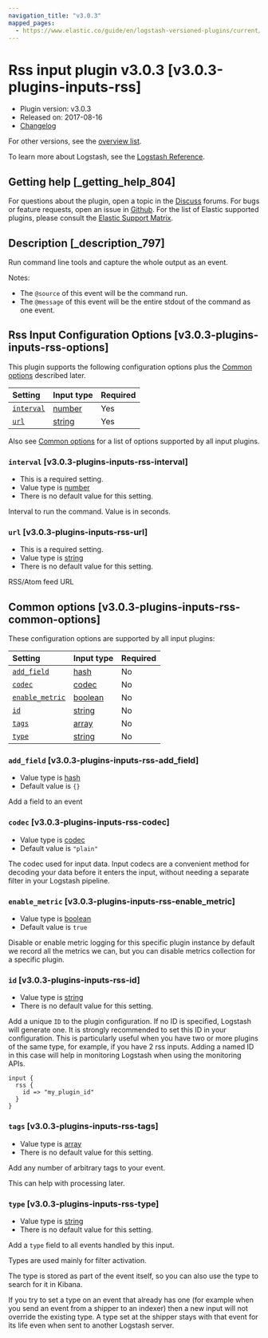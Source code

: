 ```yaml
---
navigation_title: "v3.0.3"
mapped_pages:
  - https://www.elastic.co/guide/en/logstash-versioned-plugins/current/v3.0.3-plugins-inputs-rss.html
---
```


# Rss input plugin v3.0.3 [v3.0.3-plugins-inputs-rss]

* Plugin version: v3.0.3
* Released on: 2017-08-16
* [Changelog](https://github.com/logstash-plugins/logstash-input-rss/blob/v3.0.3/CHANGELOG.md)

For other versions, see the [overview list](input-rss-index.md).

To learn more about Logstash, see the [Logstash Reference](https://www.elastic.co/guide/en/logstash/current/index.html).

## Getting help [_getting_help_804]

For questions about the plugin, open a topic in the [Discuss](http://discuss.elastic.co) forums. For bugs or feature requests, open an issue in [Github](https://github.com/logstash-plugins/logstash-input-rss). For the list of Elastic supported plugins, please consult the [Elastic Support Matrix](https://www.elastic.co/support/matrix#matrix_logstash_plugins).

## Description [_description_797]

Run command line tools and capture the whole output as an event.

Notes:

* The `@source` of this event will be the command run.
* The `@message` of this event will be the entire stdout of the command as one event.

## Rss Input Configuration Options [v3.0.3-plugins-inputs-rss-options]

This plugin supports the following configuration options plus the [Common options](v3-0-3-plugins-inputs-rss.md#v3.0.3-plugins-inputs-rss-common-options) described later.

| Setting | Input type | Required |
| :- | :- | :- |
| [`interval`](v3-0-3-plugins-inputs-rss.md#v3.0.3-plugins-inputs-rss-interval) | [number](/lsr/value-types.md#number) | Yes |
| [`url`](v3-0-3-plugins-inputs-rss.md#v3.0.3-plugins-inputs-rss-url) | [string](/lsr/value-types.md#string) | Yes |

Also see [Common options](v3-0-3-plugins-inputs-rss.md#v3.0.3-plugins-inputs-rss-common-options) for a list of options supported by all input plugins.

### `interval` [v3.0.3-plugins-inputs-rss-interval]

* This is a required setting.
* Value type is [number](/lsr/value-types.md#number)
* There is no default value for this setting.

Interval to run the command. Value is in seconds.

### `url` [v3.0.3-plugins-inputs-rss-url]

* This is a required setting.
* Value type is [string](/lsr/value-types.md#string)
* There is no default value for this setting.

RSS/Atom feed URL

## Common options [v3.0.3-plugins-inputs-rss-common-options]

These configuration options are supported by all input plugins:

| Setting | Input type | Required |
| :- | :- | :- |
| [`add_field`](v3-0-3-plugins-inputs-rss.md#v3.0.3-plugins-inputs-rss-add_field) | [hash](/lsr/value-types.md#hash) | No |
| [`codec`](v3-0-3-plugins-inputs-rss.md#v3.0.3-plugins-inputs-rss-codec) | [codec](/lsr/value-types.md#codec) | No |
| [`enable_metric`](v3-0-3-plugins-inputs-rss.md#v3.0.3-plugins-inputs-rss-enable_metric) | [boolean](/lsr/value-types.md#boolean) | No |
| [`id`](v3-0-3-plugins-inputs-rss.md#v3.0.3-plugins-inputs-rss-id) | [string](/lsr/value-types.md#string) | No |
| [`tags`](v3-0-3-plugins-inputs-rss.md#v3.0.3-plugins-inputs-rss-tags) | [array](/lsr/value-types.md#array) | No |
| [`type`](v3-0-3-plugins-inputs-rss.md#v3.0.3-plugins-inputs-rss-type) | [string](/lsr/value-types.md#string) | No |

### `add_field` [v3.0.3-plugins-inputs-rss-add_field]

* Value type is [hash](/lsr/value-types.md#hash)
* Default value is `{}`

Add a field to an event

### `codec` [v3.0.3-plugins-inputs-rss-codec]

* Value type is [codec](/lsr/value-types.md#codec)
* Default value is `"plain"`

The codec used for input data. Input codecs are a convenient method for decoding your data before it enters the input, without needing a separate filter in your Logstash pipeline.

### `enable_metric` [v3.0.3-plugins-inputs-rss-enable_metric]

* Value type is [boolean](/lsr/value-types.md#boolean)
* Default value is `true`

Disable or enable metric logging for this specific plugin instance by default we record all the metrics we can, but you can disable metrics collection for a specific plugin.

### `id` [v3.0.3-plugins-inputs-rss-id]

* Value type is [string](/lsr/value-types.md#string)
* There is no default value for this setting.

Add a unique `ID` to the plugin configuration. If no ID is specified, Logstash will generate one. It is strongly recommended to set this ID in your configuration. This is particularly useful when you have two or more plugins of the same type, for example, if you have 2 rss inputs. Adding a named ID in this case will help in monitoring Logstash when using the monitoring APIs.

```
input {
  rss {
    id => "my_plugin_id"
  }
}
```

### `tags` [v3.0.3-plugins-inputs-rss-tags]

* Value type is [array](/lsr/value-types.md#array)
* There is no default value for this setting.

Add any number of arbitrary tags to your event.

This can help with processing later.

### `type` [v3.0.3-plugins-inputs-rss-type]

* Value type is [string](/lsr/value-types.md#string)
* There is no default value for this setting.

Add a `type` field to all events handled by this input.

Types are used mainly for filter activation.

The type is stored as part of the event itself, so you can also use the type to search for it in Kibana.

If you try to set a type on an event that already has one (for example when you send an event from a shipper to an indexer) then a new input will not override the existing type. A type set at the shipper stays with that event for its life even when sent to another Logstash server.
